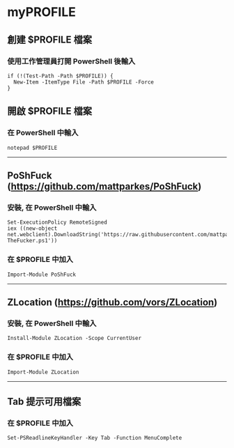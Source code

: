 # myPROFILE

## 創建 $PROFILE 檔案

### 使用工作管理員打開 PowerShell 後輸入

```
if (!(Test-Path -Path $PROFILE)) {
  New-Item -ItemType File -Path $PROFILE -Force
}
```

## 開啟 $PROFILE 檔案

### 在 PowerShell 中輸入

```
notepad $PROFILE
```

---

## PoShFuck (https://github.com/mattparkes/PoShFuck)

### 安裝, 在 PowerShell 中輸入

```
Set-ExecutionPolicy RemoteSigned
iex ((new-object net.webclient).DownloadString('https://raw.githubusercontent.com/mattparkes/PoShFuck/master/Install-TheFucker.ps1'))
```

### 在 $PROFILE 中加入

```
Import-Module PoShFuck
```

---

## ZLocation (https://github.com/vors/ZLocation)

### 安裝, 在 PowerShell 中輸入

```
Install-Module ZLocation -Scope CurrentUser
```

### 在 $PROFILE 中加入

```
Import-Module ZLocation
```

---

## Tab 提示可用檔案

### 在 $PROFILE 中加入

```
Set-PSReadlineKeyHandler -Key Tab -Function MenuComplete
```
